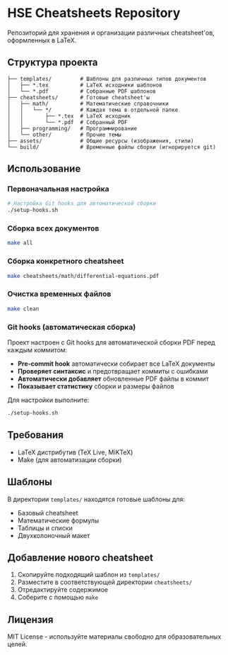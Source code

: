 # HSE Cheatsheets Repository

Репозиторий для хранения и организации различных cheatsheet'ов, оформленных в LaTeX.

## Структура проекта

```
├── templates/         # Шаблоны для различных типов документов
│   ├── *.tex          # LaTeX исходники шаблонов
│   └── *.pdf          # Собранные PDF шаблонов
├── cheatsheets/       # Готовые cheatsheet'ы
│   ├── math/          # Математические справочники
│   │   └── */         # Каждая тема в отдельной папке
│   │       ├── *.tex  # LaTeX исходник
│   │       └── *.pdf  # Собранный PDF
│   ├── programming/   # Программирование
│   └── other/         # Прочие темы
├── assets/            # Общие ресурсы (изображения, стили)
└── build/             # Временные файлы сборки (игнорируется git)
```

## Использование

### Первоначальная настройка
```bash
# Настройка Git hooks для автоматической сборки
./setup-hooks.sh
```

### Сборка всех документов
```bash
make all
```

### Сборка конкретного cheatsheet
```bash
make cheatsheets/math/differential-equations.pdf
```

### Очистка временных файлов
```bash
make clean
```

### Git hooks (автоматическая сборка)

Проект настроен с Git hooks для автоматической сборки PDF перед каждым коммитом:

- **Pre-commit hook** автоматически собирает все LaTeX документы
- **Проверяет синтаксис** и предотвращает коммиты с ошибками
- **Автоматически добавляет** обновленные PDF файлы в коммит
- **Показывает статистику** сборки и размеры файлов

Для настройки выполните:
```bash
./setup-hooks.sh
```

## Требования

- LaTeX дистрибутив (TeX Live, MiKTeX)
- Make (для автоматизации сборки)

## Шаблоны

В директории `templates/` находятся готовые шаблоны для:
- Базовый cheatsheet
- Математические формулы
- Таблицы и списки
- Двухколоночный макет

## Добавление нового cheatsheet

1. Скопируйте подходящий шаблон из `templates/`
2. Разместите в соответствующей директории `cheatsheets/`
3. Отредактируйте содержимое
4. Соберите с помощью `make`

## Лицензия

MIT License - используйте материалы свободно для образовательных целей.
